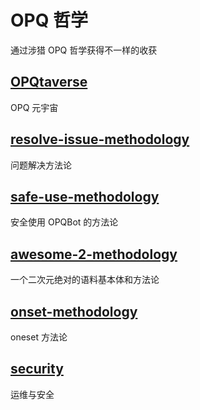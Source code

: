 # OPQ 哲学

<div class="u-h2__pt-mt-30">

通过涉猎 OPQ 哲学获得不一样的收获

## [OPQtaverse](https://github.com/opq-osc/OPQtaverse)

OPQ 元宇宙

## [resolve-issue-methodology](https://github.com/opq-osc/resolve-issue-methodology)

问题解决方法论
  
## [safe-use-methodology](https://github.com/opq-osc/safe-use-methodology)

安全使用 OPQBot 的方法论

## [awesome-2-methodology](https://github.com/opq-osc/awesome-2-methodology) <Badge text="内部仓库" type="warning"/>

一个二次元绝对的语料基本体和方法论

## [onset-methodology](https://github.com/opq-osc/onset-methodology) <Badge text="内部仓库" type="warning"/>

oneset 方法论

## [security](https://github.com/opq-osc/security) <Badge text="内部仓库" type="warning"/>

运维与安全

</div>
